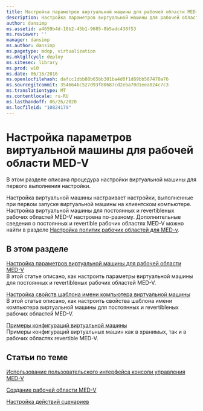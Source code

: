```yaml
---
title: Настройка параметров виртуальной машины для рабочей области MED-V
description: Настройка параметров виртуальной машины для рабочей области MED-V
author: dansimp
ms.assetid: a4659b4d-18b2-45b1-9605-8b5adc438f53
ms.reviewer: ''
manager: dansimp
ms.author: dansimp
ms.pagetype: mdop, virtualization
ms.mktglfcycl: deploy
ms.sitesec: library
ms.prod: w10
ms.date: 06/16/2016
ms.openlocfilehash: dafcc1dbb88b65bb301ba4d0f1d89bb587470a76
ms.sourcegitcommit: 354664bc527d93f80687cd2eba70d1eea024c7c3
ms.translationtype: MT
ms.contentlocale: ru-RU
ms.lasthandoff: 06/26/2020
ms.locfileid: "10824179"
---
```

# Настройка параметров виртуальной машины для рабочей области MED-V


В этом разделе описана процедура настройки виртуальной машины для первого выполнения настройки.

Настройка виртуальной машины настраивает настройки, выполненные при первом запуске виртуальной машины на клиентском компьютере. Настройка виртуальной машины для постоянных и revertibleных рабочих областей MED-V настроена по-разному. Дополнительные сведения о постоянных и revertible рабочих областях MED-V можно найти в разделе [Настройка политик рабочих областей для MED-v](configuring-med-v-workspace-policies.md).

## В этом разделе


<a href="" id="how-to-configure-the-virtual-machine-setup-for-a-med-v-workspace"></a>[Настройка параметров виртуальной машины для рабочей области MED-V](how-to-configure-the-virtual-machine-setup-for-a-med-v-workspacemedvv2.md)  
В этой статье описано, как настроить параметры виртуальной машины для постоянных и revertibleных рабочих областей MED-V.

<a href="" id="how-to-configure-vm-computer-name-pattern-properties"></a>[Настройка свойств шаблона имени компьютера виртуальной машины](how-to-configure-vm-computer-name-pattern-propertiesmedvv2.md)  
В этой статье описано, как настроить свойства шаблона имени компьютера виртуальной машины для постоянных и revertibleных рабочих областей MED-V.

<a href="" id="examples-of-virtual-machine-configurations"></a>[Примеры конфигураций виртуальной машины](examples-of-virtual-machine-configurationsv2.md)  
Примеры конфигураций виртуальных машин как в хранимых, так и в рабочих областях revertible MED-V.

## Статьи по теме


[Использование пользовательского интерфейса консоли управления MED-V](using-the-med-v-management-console-user-interface.md)

[Создание рабочей области MED-V](creating-a-med-v-workspacemedv-10-sp1.md)

[Настройка действий сценариев](how-to-set-up-script-actions.md)

 

 





